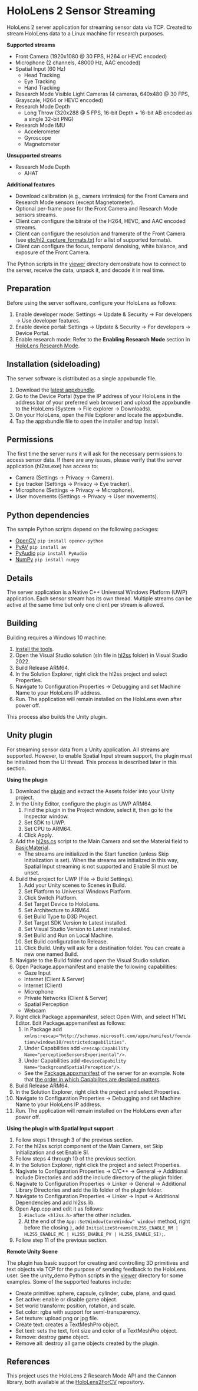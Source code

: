 # HoloLens 2 Sensor Streaming

HoloLens 2 server application for streaming sensor data via TCP. Created to stream HoloLens data to a Linux machine for research purposes.

**Supported streams**

- Front Camera (1920x1080 @ 30 FPS, H264 or HEVC encoded)
- Microphone (2 channels, 48000 Hz, AAC encoded)
- Spatial Input (60 Hz)
  - Head Tracking
  - Eye Tracking
  - Hand Tracking
- Research Mode Visible Light Cameras (4 cameras, 640x480 @ 30 FPS, Grayscale, H264 or HEVC encoded)
- Research Mode Depth
  - Long Throw (320x288 @ 5 FPS, 16-bit Depth + 16-bit AB encoded as a single 32-bit PNG)
- Research Mode IMU
  - Accelerometer
  - Gyroscope
  - Magnetometer
  
**Unsupported streams**

- Research Mode Depth
  - AHAT
  
**Additional features**

- Download calibration (e.g., camera intrinsics) for the Front Camera and Research Mode sensors (except Magnetometer).
- Optional per-frame pose for the Front Camera and Research Mode sensors streams.
- Client can configure the bitrate of the H264, HEVC, and AAC encoded streams.
- Client can configure the resolution and framerate of the Front Camera (see [etc/hl2_capture_formats.txt](https://github.com/jdibenes/hl2ss/blob/main/etc/hl2_capture_formats.txt) for a list of supported formats).
- Client can configure the focus, temporal denoising, white balance, and exposure of the Front Camera.

The Python scripts in the [viewer](https://github.com/jdibenes/hl2ss/tree/main/viewer) directory demonstrate how to connect to the server, receive the data, unpack it, and decode it in real time.

## Preparation

Before using the server software, configure your HoloLens as follows:

1. Enable developer mode: Settings -> Update & Security -> For developers -> Use developer features.
2. Enable device portal: Settings -> Update & Security -> For developers -> Device Portal.
3. Enable research mode: Refer to the **Enabling Research Mode** section in [HoloLens Research Mode](https://docs.microsoft.com/en-us/windows/mixed-reality/develop/advanced-concepts/research-mode).

## Installation (sideloading)

The server software is distributed as a single appxbundle file.

1. Download the [latest appxbundle](https://github.com/jdibenes/hl2ss/releases).
2. Go to the Device Portal (type the IP address of your HoloLens in the address bar of your preferred web browser) and upload the appxbundle to the HoloLens (System -> File explorer -> Downloads).
3. On your HoloLens, open the File Explorer and locate the appxbundle.
4. Tap the appxbundle file to open the installer and tap Install.

## Permissions

The first time the server runs it will ask for the necessary permissions to access sensor data. If there are any issues, please verify that the server application (hl2ss.exe) has access to:

- Camera (Settings -> Privacy -> Camera).
- Eye tracker (Settings -> Privacy -> Eye tracker).
- Microphone (Settings -> Privacy -> Microphone).
- User movements (Settings -> Privacy -> User movements).

## Python dependencies

The sample Python scripts depend on the following packages:

- [OpenCV](https://github.com/opencv/opencv-python) `pip install opencv-python`
- [PyAV](https://github.com/PyAV-Org/PyAV) `pip install av`
- [PyAudio](https://people.csail.mit.edu/hubert/pyaudio/) `pip install PyAudio`
- [NumPy](https://numpy.org/) `pip install numpy`

## Details

The server application is a Native C++ Universal Windows Platform (UWP) application.
Each sensor stream has its own thread.
Multiple streams can be active at the same time but only one client per stream is allowed.

## Building

Building requires a Windows 10 machine:

1. [Install the tools](https://docs.microsoft.com/en-us/windows/mixed-reality/develop/install-the-tools).
2. Open the Visual Studio solution (sln file in [hl2ss](https://github.com/jdibenes/hl2ss/tree/main/hl2ss) folder) in Visual Studio 2022.
3. Build Release ARM64.
4. In the Solution Explorer, right click the hl2ss project and select Properties.
5. Navigate to Configuration Properties -> Debugging and set Machine Name to your HoloLens IP address.
6. Run. The application will remain installed on the HoloLens even after power off.

This process also builds the Unity plugin.

## Unity plugin

For streaming sensor data from a Unity application.
All streams are supported.
However, to enable Spatial Input stream support, the plugin must be initialized from the UI thread.
This process is described later in this section.

**Using the plugin**

1. Download the [plugin](https://github.com/jdibenes/hl2ss/releases) and extract the Assets folder into your Unity project.
2. In the Unity Editor, configure the plugin as UWP ARM64.
    1. Find the plugin in the Project window, select it, then go to the Inspector window.
    2. Set SDK to UWP.
    3. Set CPU to ARM64.
    4. Click Apply.
3. Add the [hl2ss.cs](https://github.com/jdibenes/hl2ss/blob/main/unity/hl2ss.cs) script to the Main Camera and set the Material field to [BasicMaterial](https://github.com/jdibenes/hl2ss/blob/main/unity/BasicMaterial.mat).
    - The streams are initialized in the Start function (unless Skip Initialization is set). When the streams are initialized in this way, Spatial Input streaming is not supported and Enable SI must be unset.
4. Build the project for UWP (File -> Build Settings).
    1. Add your Unity scenes to Scenes in Build.
    2. Set Platform to Universal Windows Platform.
    3. Click Switch Platform.
    4. Set Target Device to HoloLens.
    5. Set Architecture to ARM64.
    6. Set Build Type to D3D Project.
    7. Set Target SDK Version to Latest installed.
    8. Set Visual Studio Version to Latest installed.
    9. Set Build and Run on Local Machine.
    10. Set Build configuration to Release.
    11. Click Build. Unity will ask for a destination folder. You can create a new one named Build.
5. Navigate to the Build folder and open the Visual Studio solution.
6. Open Package.appxmanifest and enable the following capabilities:
    - Gaze Input
    - Internet (Client & Server)
    - Internet (Client)
    - Microphone
    - Private Networks (Client & Server)
    - Spatial Perception
    - Webcam
7. Right click Package.appxmanifest, select Open With, and select HTML Editor. Edit Package.appxmanifest as follows:
    1. In Package add `xmlns:rescap="http://schemas.microsoft.com/appx/manifest/foundation/windows10/restrictedcapabilities"`.
    2. Under Capabilities add `<rescap:Capability Name="perceptionSensorsExperimental"/>`.
    3. Under Capabilities add `<DeviceCapability Name="backgroundSpatialPerception"/>`.
    - See the [Package.appxmanifest](https://github.com/jdibenes/hl2ss/blob/main/hl2ss/hl2ss/Package.appxmanifest) of the server for an example. Note that [the order in which Capabilites are declared matters](https://docs.microsoft.com/en-us/answers/questions/92754/how-to-use-extendedexecutionunconstrained.html).
8. Build Release ARM64.
9. In the Solution Explorer, right click the project and select Properties.
10. Navigate to Configuration Properties -> Debugging and set Machine Name to your HoloLens IP address.
11. Run. The application will remain installed on the HoloLens even after power off.

**Using the plugin with Spatial Input support**

1. Follow steps 1 through 3 of the previous section.
2. For the hl2ss script component of the Main Camera, set Skip Initialization and set Enable SI.
3. Follow steps 4 through 10 of the previous section.
4. In the Solution Explorer, right click the project and select Properties.
5. Nagivate to Configuration Properties -> C/C++ -> General -> Additional Include Directories and add the include directory of the plugin folder.
6. Nagivate to Configuration Properties -> Linker -> General -> Additional Library Directories and add the lib folder of the plugin folder.
7. Navigate to Configuration Properties -> Linker -> Input -> Additional Dependencies and add hl2ss.lib.
8. Open App.cpp and edit it as follows:
    1. `#include <hl2ss.h>` after the other includes.
    2. At the end of the `App::SetWindow(CoreWindow^ window)` method, right before the closing `}`, add `InitializeStreams(HL2SS_ENABLE_RM | HL2SS_ENABLE_MC | HL2SS_ENABLE_PV | HL2SS_ENABLE_SI);`.
9. Follow step 11 of the previous section.

**Remote Unity Scene**

The plugin has basic support for creating and controlling 3D primitives and text objects via TCP for the purpose of sending feedback to the HoloLens user. See the unity_demo Python scripts in the [viewer](https://github.com/jdibenes/hl2ss/tree/main/viewer) directory for some examples. Some of the supported features include:

- Create primitive: sphere, capsule, cylinder, cube, plane, and quad.
- Set active: enable or disable game object.
- Set world transform: position, rotation, and scale.
- Set color: rgba with support for semi-transparency.
- Set texture: upload png or jpg file.
- Create text: creates a TextMeshPro object.
- Set text: sets the text, font size and color of a TextMeshPro object.
- Remove: destroy game object.
- Remove all: destroy all game objects created by the plugin.

## References

This project uses the HoloLens 2 Research Mode API and the Cannon library, both available at the [HoloLens2ForCV](https://github.com/microsoft/HoloLens2ForCV) repository.
